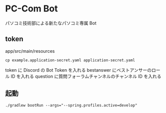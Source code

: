 # PC-Com Bot

パソコミ技術部による新たなパソコミ専属 Bot

## token

app/src/main/resources

```
cp example.application-secret.yaml application-secret.yaml
```

token に Discord の Bot Token を入れる
bestanswer にベストアンサーのロール ID を入れる
question に質問フォーラムチャンネルのチャンネル ID を入れる

## 起動

```
./gradlew bootRun --args="--spring.profiles.active=develop"
```
